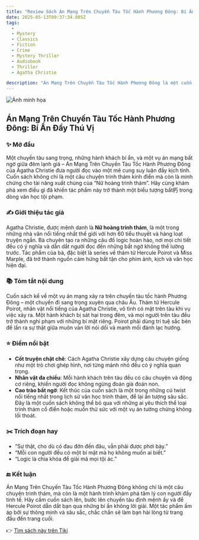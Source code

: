 ```yaml
---
title: "Review Sách Án Mạng Trên Chuyến Tàu Tốc Hành Phương Đông: Bí Ẩn Ly Kỳ Đỉnh Cao"
date: 2025-05-13T09:37:34.085Z
tags:
  - 
  - Mystery
  - Classics
  - Fiction
  - Crime
  - Mystery Thriller
  - Audiobook
  - Thriller
  - Agatha Christie

description: "Án Mạng Trên Chuyến Tàu Tốc Hành Phương Đông là một cuốn tiểu thuyết trinh thám được độc giả quan tâm và cuốn hút bởi chính là yếu tố gây cấn, bất ngờ, sự logic và hợp lí.Một tên giết người trên chuyến tàu tốc hành Phương Đông được phát hiện đã bị giết chết bởi 12 nhát dao khác nhau. Phải chăng hung thủ là người ngoài hay chính 12 hành khách - vốn có mối thù với hắn - thông đồng với nhau để trả thù? Thám tử Poirot đã ra tay và vụ án dần dần được làm sáng tỏ. Kết quả thu được không chỉ đơn thuần là câu trả lời cho vấn đề hung thủ là ai, mà chính là lương tâm của con người trước ánh sáng của công lí đã mở ra, anh lại tìm đến bên cô để cùng nhìn về một khoảng trời bình yên."
---
```


![Ảnh minh họa](https://images-na.ssl-images-amazon.com/images/S/compressed.photo.goodreads.com/books/1630686515i/25461269.jpg) 

 ## Án Mạng Trên Chuyến Tàu Tốc Hành Phương Đông: Bí Ẩn Đầy Thú Vị

### ✨ Mở đầu
Một chuyến tàu sang trọng, những hành khách bí ẩn, và một vụ án mạng bất ngờ giữa đêm lạnh giá – Án Mạng Trên Chuyến Tàu Tốc Hành Phương Đông của Agatha Christie đưa người đọc vào một mê cung suy luận đầy kịch tính. Cuốn sách không chỉ là một câu chuyện trinh thám kinh điển mà còn là minh chứng cho tài năng xuất chúng của “Nữ hoàng trinh thám”. Hãy cùng khám phá xem điều gì đã khiến tác phẩm này trở thành một biểu tượng bất朽 trong dòng văn học tội phạm.

### ✍️ Giới thiệu tác giả
Agatha Christie, được mệnh danh là **Nữ hoàng trinh thám**, là một trong những nhà văn nổi tiếng nhất thế giới với hơn 60 tiểu thuyết và hàng loạt truyện ngắn. Bà chuyên tạo ra những câu đố logic hoàn hảo, nơi mọi chi tiết đều có ý nghĩa và dẫn dắt người đọc đến những bất ngờ không thể lường trước. Tác phẩm của bà, đặc biệt là series về thám tử Hercule Poirot và Miss Marple, đã trở thành nguồn cảm hứng bất tận cho phim ảnh, kịch và văn học hiện đại.

### 📚 Tóm tắt nội dung
Cuốn sách kể về một vụ án mạng xảy ra trên chuyến tàu tốc hành Phương Đông – một chuyến đi sang trọng xuyên qua châu Âu. Thám tử Hercule Poirot, nhân vật nổi tiếng của Agatha Christie, vô tình có mặt trên tàu khi vụ việc xảy ra. Một hành khách bị sát hại trong đêm, và mọi người trên tàu đều trở thành nghi phạm với những bí mật riêng. Poirot phải dùng trí tuệ sắc bén để lần ra sự thật giữa muôn vàn lời nói dối và manh mối đánh lạc hướng.

### ⭐ Điểm nổi bật
- **Cốt truyện chặt chẽ**: Cách Agatha Christie xây dựng câu chuyện giống như một trò chơi ghép hình, nơi từng mảnh nhỏ đều có ý nghĩa quan trọng.
- **Nhân vật đa chiều**: Mỗi hành khách trên tàu đều có câu chuyện và động cơ riêng, khiến người đọc không ngừng đoán già đoán non.
- **Cao trào bất ngờ**: Kết thúc của cuốn sách là một trong những cú twist nổi tiếng nhất trong lịch sử văn học trinh thám, để lại ấn tượng sâu sắc.
Đây là một cuốn sách không thể bỏ qua với những ai yêu thích thể loại trinh thám cổ điển hoặc muốn thử sức với một vụ án tưởng chừng không lối thoát.

### ✂️ Trích đoạn hay
- “Sự thật, cho dù có đau đớn đến đâu, vẫn phải được phơi bày.”
- “Mỗi con người đều có một bí mật mà họ không muốn ai biết.”
- “Logic là chìa khóa để giải mã mọi tội ác.”

### 🔚 Kết luận
Án Mạng Trên Chuyến Tàu Tốc Hành Phương Đông không chỉ là một câu chuyện trinh thám, mà còn là một hành trình khám phá tâm lý con người đầy tinh tế. Hãy cầm cuốn sách lên, bước lên chuyến tàu định mệnh ấy và để Hercule Poirot dẫn dắt bạn qua những bí ẩn không lời giải. Một tác phẩm ấm áp bởi sự thông minh và sâu sắc, chắc chắn sẽ làm bạn hài lòng từ trang đầu đến trang cuối.

👉 [Tìm sách này trên Tiki](https://tiki.vn/search?q=%C3%81n%20M%E1%BA%A1ng%20Tr%C3%AAn%20Chuy%E1%BA%BFn%20T%C3%A0u%20T%E1%BB%91c%20H%C3%A0nh%20Ph%C6%B0%C6%A1ng%20%C4%90%C3%B4ng)